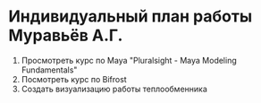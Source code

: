 # Индивидуальный план работы Муравьёв А.Г.
1) Просмотреть курс по Maya "Pluralsight - Maya Modeling Fundamentals"
2) Посмотреть курс по Bifrost
3) Создать визуализацию работы теплообменника
